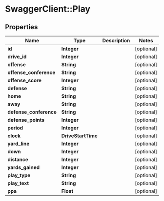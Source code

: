 # SwaggerClient::Play

## Properties
Name | Type | Description | Notes
------------ | ------------- | ------------- | -------------
**id** | **Integer** |  | [optional] 
**drive_id** | **Integer** |  | [optional] 
**offense** | **String** |  | [optional] 
**offense_conference** | **String** |  | [optional] 
**offense_score** | **Integer** |  | [optional] 
**defense** | **String** |  | [optional] 
**home** | **String** |  | [optional] 
**away** | **String** |  | [optional] 
**defense_conference** | **String** |  | [optional] 
**defense_points** | **Integer** |  | [optional] 
**period** | **Integer** |  | [optional] 
**clock** | [**DriveStartTime**](DriveStartTime.md) |  | [optional] 
**yard_line** | **Integer** |  | [optional] 
**down** | **Integer** |  | [optional] 
**distance** | **Integer** |  | [optional] 
**yards_gained** | **Integer** |  | [optional] 
**play_type** | **String** |  | [optional] 
**play_text** | **String** |  | [optional] 
**ppa** | **Float** |  | [optional] 



